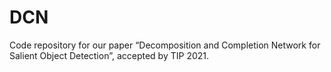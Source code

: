 # DCN
Code repository for our paper “Decomposition and Completion Network for Salient Object Detection”, accepted by TIP 2021.
